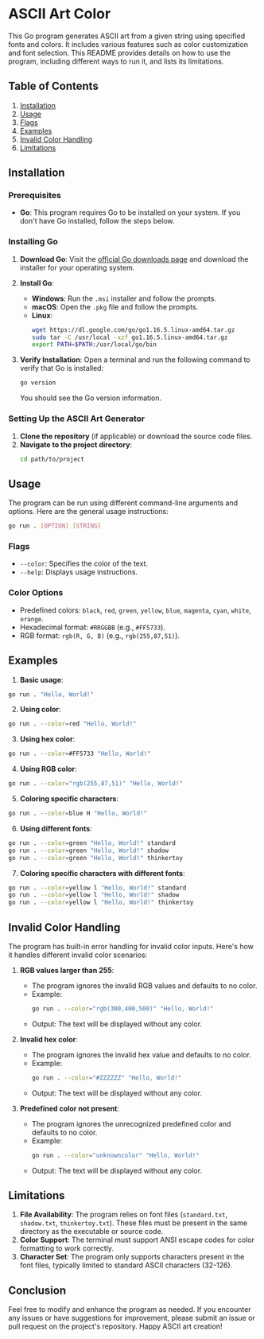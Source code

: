 # ASCII Art Color

This Go program generates ASCII art from a given string using specified fonts and colors. It includes various features such as color customization and font selection. This README provides details on how to use the program, including different ways to run it, and lists its limitations.

## Table of Contents
1. [Installation](#installation)
2. [Usage](#usage)
3. [Flags](#flags)
4. [Examples](#examples)
5. [Invalid Color Handling](#invalid-color-handling)
6. [Limitations](#limitations)

## Installation

### Prerequisites

- **Go**: This program requires Go to be installed on your system. If you don't have Go installed, follow the steps below.

### Installing Go

1. **Download Go**: Visit the [official Go downloads page](https://golang.org/dl/) and download the installer for your operating system.

2. **Install Go**:
    - **Windows**: Run the `.msi` installer and follow the prompts.
    - **macOS**: Open the `.pkg` file and follow the prompts.
    - **Linux**:
      ```sh
      wget https://dl.google.com/go/go1.16.5.linux-amd64.tar.gz
      sudo tar -C /usr/local -xzf go1.16.5.linux-amd64.tar.gz
      export PATH=$PATH:/usr/local/go/bin
      ```

3. **Verify Installation**: Open a terminal and run the following command to verify that Go is installed:
    ```sh
    go version
    ```
    You should see the Go version information.

### Setting Up the ASCII Art Generator

1. **Clone the repository** (if applicable) or download the source code files.
2. **Navigate to the project directory**:
    ```sh
    cd path/to/project
    ```

## Usage

The program can be run using different command-line arguments and options. Here are the general usage instructions:

```sh
go run . [OPTION] [STRING]
```

### Flags

- `--color`: Specifies the color of the text.
- `--help`: Displays usage instructions.

### Color Options

- Predefined colors: `black`, `red`, `green`, `yellow`, `blue`, `magenta`, `cyan`, `white`, `orange`.
- Hexadecimal format: `#RRGGBB` (e.g., `#FF5733`).
- RGB format: `rgb(R, G, B)` (e.g., `rgb(255,87,51)`).

## Examples

1. **Basic usage**:

```sh
go run . "Hello, World!"
```

2. **Using color**:

```sh
go run . --color=red "Hello, World!"
```

3. **Using hex color**:

```sh
go run . --color=#FF5733 "Hello, World!"
```

4. **Using RGB color**:

```sh
go run . --color="rgb(255,87,51)" "Hello, World!"
```

5. **Coloring specific characters**:

```sh
go run . --color=blue H "Hello, World!"
```

6. **Using different fonts**:

```sh
go run . --color=green "Hello, World!" standard
go run . --color=green "Hello, World!" shadow
go run . --color=green "Hello, World!" thinkertoy
```

7. **Coloring specific characters with different fonts**:

```sh
go run . --color=yellow l "Hello, World!" standard
go run . --color=yellow l "Hello, World!" shadow
go run . --color=yellow l "Hello, World!" thinkertoy
```

## Invalid Color Handling

The program has built-in error handling for invalid color inputs. Here's how it handles different invalid color scenarios:

1. **RGB values larger than 255**:
    - The program ignores the invalid RGB values and defaults to no color.
    - Example:
      ```sh
      go run . --color="rgb(300,400,500)" "Hello, World!"
      ```
    - Output: The text will be displayed without any color.

2. **Invalid hex color**:
    - The program ignores the invalid hex value and defaults to no color.
    - Example:
      ```sh
      go run . --color="#ZZZZZZ" "Hello, World!"
      ```
    - Output: The text will be displayed without any color.

3. **Predefined color not present**:
    - The program ignores the unrecognized predefined color and defaults to no color.
    - Example:
      ```sh
      go run . --color="unknowncolor" "Hello, World!"
      ```
    - Output: The text will be displayed without any color.

## Limitations

1. **File Availability**: The program relies on font files (`standard.txt`, `shadow.txt`, `thinkertoy.txt`). These files must be present in the same directory as the executable or source code.
2. **Color Support**: The terminal must support ANSI escape codes for color formatting to work correctly.
3. **Character Set**: The program only supports characters present in the font files, typically limited to standard ASCII characters (32-126).

## Conclusion


Feel free to modify and enhance the program as needed. If you encounter any issues or have suggestions for improvement, please submit an issue or pull request on the project's repository. Happy ASCII art creation!